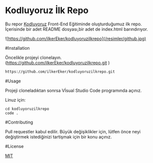 # Kodluyoruz İlk Repo

Bu repor [Kodluyoruz](https://www.kodluyoruz.org) Front-End Eğitiminde oluşturduğumuz ilk repo. İçerisinde bir adet
README dosyası,bir adet de index.html barındırıyor.

![https://github.com/ilkerEker/kodluyoruzilkrepo](/resimler/github.jpg)

#Installation

Öncelikle projeyi clonelayın. (https://github.com/ilkerEker/kodluyoruzilkrepo.git )

```bash
https://github.com/ilkerEker/kodluyoruzilkrepo.git

```

#Usage

Projeji cloneladıktan sonrsa Vİsual Studio Code programında açınız.

Linuz için:

```linux
cd kodluyoruzilkrepo
code .
```

#Contributing

Pull requestler kabul edilir. Büyük değişiklikler için, lütfen önce neyi değiştirmek istediğinizi tartişmak için bir konu açınız.

#License

[MIT](https://choosealicense.com/licenses/mit/)

